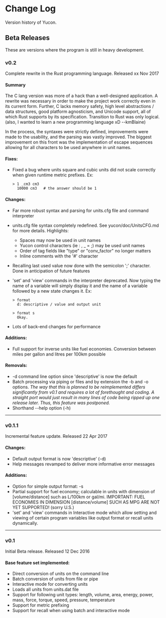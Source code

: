 # Change Log
Version history of Yucon.

## Beta Releases
These are versions where the program is still in heavy development.

### **v0.2**
Complete rewrite in the Rust programming language. Released xx Nov 2017

#### Summary
The C lang version was more of a hack than a well-designed application. A rewrite
was necessary in order to make the project work correctly even in its current form.
Further, C lacks memory safety, high level abstractions / data structures, good
platform agnosticism, and Unicode support, all of which Rust supports by its
specification. Transition to Rust was only logical. (also, I wanted to learn a
new programming language xD --kmBlaine)

In the process, the syntaxes were strictly defined, improvements were made to the
usability, and the parsing was vastly improved. The biggest improvement on this
front was the implementation of escape sequences allowing for all characters to
be used anywhere in unit names.

#### Fixes:
* Fixed a bug where units square and cubic units did not scale correctly when
  given runtime metric prefixes. Ex:

      > 1 _cm3 cm3
        10000 cm3   # the answer should be 1

#### Changes:
* Far more robust syntax and parsing for units.cfg file and command interpreter
* units.cfg file syntax completely redefined. See yucon/doc/UnitsCFG.md for more
  details. Highlights:
  * Spaces may now be used in unit names
  * Yucon control characters (ie : , _ = ;) may be used unit names
  * Order of tag fields like "type" or "conv_factor" no longer matters
  * Inline comments with the \'#\' character
* Recalling last used value now done with the semicolon \';\' character. Done in
  anticipation of future features
* \'set\' and \'view\' commands in the interpreter deprecated. Now typing the
  name of a variable will simply display it and the name of a variable followed
  by a new state changes it. Ex:

      > format
        d: descriptive / value and output unit
      
      > format s
        Okay.

* Lots of back-end changes for performance

#### Additions:
* Full support for inverse units like fuel economies. Conversion between miles
  per gallon and litres per 100km possible

#### Removals:
* -d command line option since \'descriptive\' is now the default
* Batch processing via piping or files and by extension the -b and -o options.
  *The way that this is planned to be reimplemented differs significantly from
  v0.1 and requires a lot of forethought and coding. A straight port would just
  result in many lines of code being ripped up one release later. Thus, this
  feature was postponed.*
* Shorthand --help option (-h)

---
### **v0.1.1**
Incremental feature update. Released 22 Apr 2017

#### Changes:
* Default output format is now 'descriptive' (-d)
* Help messages revamped to deliver more informative error messages

#### Additions:
* Option for simple output format: -s
* Partial support for fuel economy; calculable in units with dimension of
  [volume/distance] such as L/100km or gal/mi. IMPORTANT: FUEL ECONOMIES
  IN DIMENSION [distance/volume] SUCH AS MPG ARE NOT YET SUPPORTED! (sorry
  U.S.)
* 'set' and 'view' commands in Interactive mode which allow setting and
  viewing of certain program variables like output format or recall units
  dynamically.

---
### **v0.1**
Initial Beta release. Released 12 Dec 2016

#### Base feature set implemented:
* Direct conversion of units on the command line
* Batch conversion of units from file or pipe
* Interactive mode for converting units
* Loads all units from units.dat file
* Support for following unit types: length, volume, area, energy, power,
  mass, force, torque, speed, pressure, temperature
* Support for metric prefixing
* Support for recall when using batch and interactive mode
